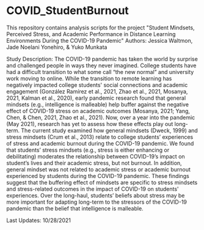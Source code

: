 # COVID_StudentBurnout
This repository contains analysis scripts for the project "Student Mindsets, Perceived Stress, and Academic Performance in Distance Learning Environments During the COVID-19 Pandemic"
Authors: Jessica Waltmon, Jade Noelani Yonehiro, & Yuko Munkata

Study Description: The COVID-19 pandemic has taken the world by surprise and challenged people in ways they never imagined. College students have had a difficult transition to what some call “the new normal” and university work moving to online. While the transition to remote learning has negatively impacted college students' social connections and academic engagement (González Ramírez et al., 2021, Zhao et al., 2021, Mosanya, 2021, Kalman et al., 2020), early pandemic research found that general mindsets (e.g., intelligence is malleable) help buffer against the negative effect of COVID-19 stress on academic outcomes (Mosanya, 2021; Yang, Chen, & Chen, 2021, Zhao et al., 2021). Now, over a year into the pandemic (May 2021), research has yet to assess how these effects play out long-term. The current study examined how general mindsets (Dweck, 1999) and stress mindsets (Crum et al., 2013) relate to college students’ experiences of stress and academic burnout during the COVID-19 pandemic. We found that students’ stress mindsets (e.g., stress is either enhancing or debilitating) moderates the relationship between COVID-19’s impact on student’s lives and their academic stress, but not burnout. In addition, general mindset was not related to academic stress or academic burnout experienced by students during the COVID-19 pandemic. These findings suggest that the buffering effect of mindsets are specific to stress mindsets and stress-related outcomes in the impact of COVID-19 on students' experiences. Over the long-haul, students’ beliefs about stress may be more important for adapting long-term to the stressors of the COVID-19 pandemic than the belief that intelligence is malleable.

Last Updates: 10/28/2021
